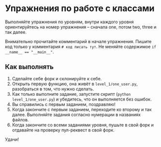 # Упражнения по работе с классами

Выполняйте упражнения по уровням, внутри каждого уровня ориентируйтесь на номер упражнения –
сначала one, потом two, three и так далее.

Внимательно прочитайте комментарий в начале упражнения. Пишите код только у комментария `# код писать тут`.
Не меняйте содержимое `if __name__ == "__main__"`.


## Как выполнять

1. Сделайте себе форк и склонируйте к себе.
2. Открыть первую функцию, она живёт в `level_1/one_user.py`, разобраться в том, что нужно сделать.
3. Как только выполните задание, запустите скрипт (`python level_1/one_user.py`) и убедитесь, что он выполняется без ошибок.
4. Вы справились с первым заданием, поздравляю!
5. Когда закончите с первым заданием, переходите ко второму и так далее. Выполняйте задания согласно нумерации в названиях файлов.
6. Когда закончите со всеми заданиями уровня, пушьте в свой форк и отдавайте на проверку пул-реквест в свой форк.

Удачи!
